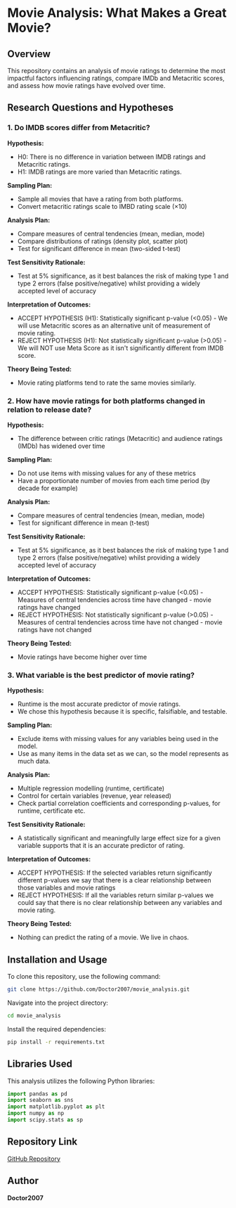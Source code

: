 # Movie Analysis: What Makes a Great Movie?

## Overview
This repository contains an analysis of movie ratings to determine the most impactful factors influencing ratings, compare IMDb and Metacritic scores, and assess how movie ratings have evolved over time.

## Research Questions and Hypotheses

### 1. Do IMDB scores differ from Metacritic?
**Hypothesis:**
- H0: There is no difference in variation between IMDB ratings and Metacritic ratings.
- H1: IMDB ratings are more varied than Metacritic ratings.

**Sampling Plan:**
- Sample all movies that have a rating from both platforms.
- Convert metacritic ratings scale to IMBD rating scale (×10)

**Analysis Plan:**
- Compare measures of central tendencies (mean, median, mode)
- Compare distributions of ratings (density plot, scatter plot)
- Test for significant difference in mean (two-sided t-test)

**Test Sensitivity Rationale:**
- Test at 5% significance, as it best balances the risk of making type 1 and type 2 errors (false positive/negative) whilst providing a widely accepted level of accuracy

**Interpretation of Outcomes:**
- ACCEPT HYPOTHESIS (H1): Statistically significant p-value (<0.05) - We will use Metacritic scores as an alternative unit of measurement of movie rating.
- REJECT HYPOTHESIS (H1): Not statistically significant p-value (>0.05) - We will NOT use Meta Score as it isn't significantly different from IMDB score.

**Theory Being Tested:**
- Movie rating platforms tend to rate the same movies similarly.

### 2. How have movie ratings for both platforms changed in relation to release date?
**Hypothesis:**
- The difference between critic ratings (Metacritic) and audience ratings (IMDb) has widened over time

**Sampling Plan:**
- Do not use items with missing values for any of these metrics
- Have a proportionate number of movies from each time period (by decade for example)

**Analysis Plan:**
- Compare measures of central tendencies (mean, median, mode)
- Test for significant difference in mean (t-test)

**Test Sensitivity Rationale:**
- Test at 5% significance, as it best balances the risk of making type 1 and type 2 errors (false positive/negative) whilst providing a widely accepted level of accuracy

**Interpretation of Outcomes:**
- ACCEPT HYPOTHESIS: Statistically significant p-value (<0.05) - Measures of central tendencies across time have changed - movie ratings have changed
- REJECT HYPOTHESIS: Not statistically significant p-value (>0.05) - Measures of central tendencies across time have not changed - movie ratings have not changed

**Theory Being Tested:**
- Movie ratings have become higher over time

### 3. What variable is the best predictor of movie rating?
**Hypothesis:**
- Runtime is the most accurate predictor of movie ratings.
- We chose this hypothesis because it is specific, falsifiable, and testable.

**Sampling Plan:**
- Exclude items with missing values for any variables being used in the model.
- Use as many items in the data set as we can, so the model represents as much data.

**Analysis Plan:**
- Multiple regression modelling (runtime, certificate)
- Control for certain variables (revenue, year released)
- Check partial correlation coefficients and corresponding p-values, for runtime, certificate etc.

**Test Sensitivity Rationale:**
- A statistically significant and meaningfully large effect size for a given variable supports that it is an accurate predictor of rating.

**Interpretation of Outcomes:**
- ACCEPT HYPOTHESIS: If the selected variables return significantly different p-values we say that there is a clear relationship between those variables and movie ratings
- REJECT HYPOTHESIS: If all the variables return similar p-values we could say that there is no clear relationship between any variables and movie rating.

**Theory Being Tested:**
- Nothing can predict the rating of a movie. We live in chaos.

## Installation and Usage
To clone this repository, use the following command:
```sh
git clone https://github.com/Doctor2007/movie_analysis.git
```

Navigate into the project directory:
```sh
cd movie_analysis
```

Install the required dependencies:
```sh
pip install -r requirements.txt
```

## Libraries Used
This analysis utilizes the following Python libraries:
```python
import pandas as pd
import seaborn as sns
import matplotlib.pyplot as plt
import numpy as np
import scipy.stats as sp
```

## Repository Link
[GitHub Repository](https://github.com/Doctor2007/movie_analysis)

## Author
**Doctor2007**